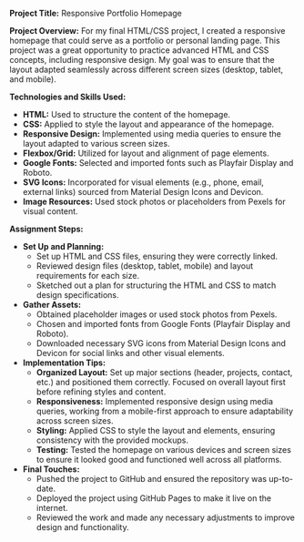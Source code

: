 <strong>Project Title:</strong> Responsive Portfolio Homepage

<strong>Project Overview:</strong>
For my final HTML/CSS project, I created a responsive homepage that could serve as a portfolio or personal landing page. This project was a great opportunity to practice advanced HTML and CSS concepts, including responsive design. My goal was to ensure that the layout adapted seamlessly across different screen sizes (desktop, tablet, and mobile).

<strong>Technologies and Skills Used:</strong>

<ul>
  <li><strong>HTML:</strong> Used to structure the content of the homepage.</li>
  <li><strong>CSS:</strong> Applied to style the layout and appearance of the homepage.</li>
  <li><strong>Responsive Design:</strong> Implemented using media queries to ensure the layout adapted to various screen sizes.</li>
  <li><strong>Flexbox/Grid:</strong> Utilized for layout and alignment of page elements.</li>
  <li><strong>Google Fonts:</strong> Selected and imported fonts such as Playfair Display and Roboto.</li>
  <li><strong>SVG Icons:</strong> Incorporated for visual elements (e.g., phone, email, external links) sourced from Material Design Icons and Devicon.</li>
  <li><strong>Image Resources:</strong> Used stock photos or placeholders from Pexels for visual content.</li>
</ul>

<strong>Assignment Steps:</strong>

<ul>
  <li><strong>Set Up and Planning:</strong>
    <ul>
      <li>Set up HTML and CSS files, ensuring they were correctly linked.</li>
      <li>Reviewed design files (desktop, tablet, mobile) and layout requirements for each size.</li>
      <li>Sketched out a plan for structuring the HTML and CSS to match design specifications.</li>
    </ul>
  </li>
  <li><strong>Gather Assets:</strong>
    <ul>
      <li>Obtained placeholder images or used stock photos from Pexels.</li>
      <li>Chosen and imported fonts from Google Fonts (Playfair Display and Roboto).</li>
      <li>Downloaded necessary SVG icons from Material Design Icons and Devicon for social links and other visual elements.</li>
    </ul>
  </li>
  <li><strong>Implementation Tips:</strong>
    <ul>
      <li><strong>Organized Layout:</strong> Set up major sections (header, projects, contact, etc.) and positioned them correctly. Focused on overall layout first before refining styles and content.</li>
      <li><strong>Responsiveness:</strong> Implemented responsive design using media queries, working from a mobile-first approach to ensure adaptability across screen sizes.</li>
      <li><strong>Styling:</strong> Applied CSS to style the layout and elements, ensuring consistency with the provided mockups.</li>
      <li><strong>Testing:</strong> Tested the homepage on various devices and screen sizes to ensure it looked good and functioned well across all platforms.</li>
    </ul>
  </li>
  <li><strong>Final Touches:</strong>
    <ul>
      <li>Pushed the project to GitHub and ensured the repository was up-to-date.</li>
      <li>Deployed the project using GitHub Pages to make it live on the internet.</li>
      <li>Reviewed the work and made any necessary adjustments to improve design and functionality.</li>
    </ul>
  </li>
</ul>
